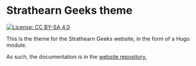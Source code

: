 # Strathearn Geeks theme

[![License: CC BY-SA 4.0](https://licensebuttons.net/l/by-sa/4.0/80x15.png)](https://creativecommons.org/licenses/by-sa/4.0/)

This is the theme for the Strathearn Geeks website, in the form of a Hugo module.

As such, the documentation is in the [website repository.](https://github.com/StrathearnGeeks/StrathearnGeeks.github.io)
